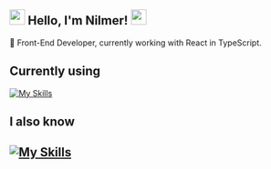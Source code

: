  ## <img src=https://c.tenor.com/DEMBqNPqyccAAAAi/genkai.gif width="27"> Hello, I'm Nilmer! <img src=https://c.tenor.com/DEMBqNPqyccAAAAi/genkai.gif width="27">

🔭 Front-End Developer, currently working with React in TypeScript.

## Currently using
[![My Skills](https://skillicons.dev/icons?i=react,ts,figma,sass)](https://skillicons.dev)

## I also know
[![My Skills](https://skillicons.dev/icons?i=js,vue,vuetify,nodejs,cpp,express,java,haskell)](https://skillicons.dev)
----
